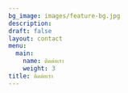 ```yaml
---
bg_image: images/feature-bg.jpg
description: 
draft: false
layout: contact
menu:
  main:
    name: ติดต่อเรา
    weight: 3
title: ติดต่อเรา
---
```

